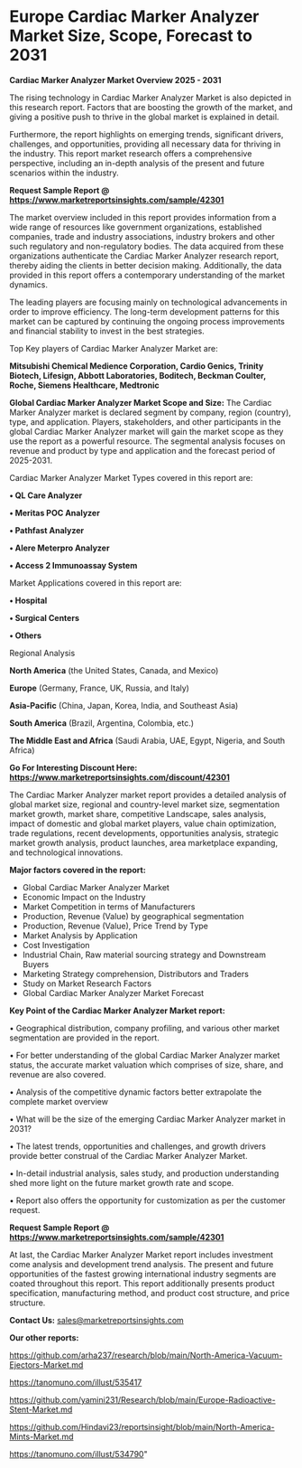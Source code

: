 # Europe Cardiac Marker Analyzer Market Size, Scope, Forecast to 2031

<Strong> Cardiac Marker Analyzer Market Overview 2025 - 2031</strong>

The rising technology in Cardiac Marker Analyzer Market is also depicted in this research report. Factors that are boosting the growth of the market, and giving a positive push to thrive in the global market is explained in detail.

Furthermore, the report highlights on emerging trends, significant drivers, challenges, and opportunities, providing all necessary data for thriving in the industry. This report market research offers a comprehensive perspective, including an in-depth analysis of the present and future scenarios within the industry.

<strong>Request Sample Report @ <a href=https://www.marketreportsinsights.com/sample/42301>https://www.marketreportsinsights.com/sample/42301</a></strong>

The market overview included in this report provides information from a wide range of resources like government organizations, established companies, trade and industry associations, industry brokers and other such regulatory and non-regulatory bodies. The data acquired from these organizations authenticate the Cardiac Marker Analyzer research report, thereby aiding the clients in better decision making. Additionally, the data provided in this report offers a contemporary understanding of the market dynamics.

The leading players are focusing mainly on technological advancements in order to improve efficiency. The long-term development patterns for this market can be captured by continuing the ongoing process improvements and financial stability to invest in the best strategies.

Top Key players of Cardiac Marker Analyzer Market are:

<strong>Mitsubishi Chemical Medience Corporation, Cardio Genics, Trinity Biotech, Lifesign, Abbott Laboratories, Boditech, Beckman Coulter, Roche, Siemens Healthcare, Medtronic</strong>

<strong><b>Global Cardiac Marker Analyzer Market Scope and Size:</b></strong>
The Cardiac Marker Analyzer market is declared segment by company, region (country), type, and application. Players, stakeholders, and other participants in the global Cardiac Marker Analyzer market will gain the market scope as they use the report as a powerful resource. The segmental analysis focuses on revenue and product by type and application and the forecast period of 2025-2031.

Cardiac Marker Analyzer Market Types covered in this report are:

<strong>•  QL Care Analyzer

•  Meritas POC Analyzer

•  Pathfast Analyzer

•  Alere Meterpro Analyzer

•  Access 2 Immunoassay System</strong>

Market Applications covered in this report are:

<strong>•  Hospital

•  Surgical Centers

•  Others</strong> 

Regional Analysis

<strong>North America</strong> (the United States, Canada, and Mexico)

<strong>Europe</strong> (Germany, France, UK, Russia, and Italy)

<strong>Asia-Pacific</strong> (China, Japan, Korea, India, and Southeast Asia)

<strong>South America</strong> (Brazil, Argentina, Colombia, etc.)

<strong>The Middle East and Africa</strong> (Saudi Arabia, UAE, Egypt, Nigeria, and South Africa)

<strong>Go For Interesting Discount Here: <a href=https://www.marketreportsinsights.com/discount/42301>https://www.marketreportsinsights.com/discount/42301</a></strong>

The Cardiac Marker Analyzer market report provides a detailed analysis of global market size, regional and country-level market size, segmentation market growth, market share, competitive Landscape, sales analysis, impact of domestic and global market players, value chain optimization, trade regulations, recent developments, opportunities analysis, strategic market growth analysis, product launches, area marketplace expanding, and technological innovations.

<strong><b>Major factors covered in the report:</b></strong>
<ul>
  <li>Global Cardiac Marker Analyzer Market </li>
  <li>Economic Impact on the Industry</li>
  <li>Market Competition in terms of Manufacturers</li>
  <li>Production, Revenue (Value) by geographical segmentation</li>
  <li>Production, Revenue (Value), Price Trend by Type</li>
  <li>Market Analysis by Application</li>
  <li>Cost Investigation</li>
  <li>Industrial Chain, Raw material sourcing strategy and Downstream Buyers</li>
  <li>Marketing Strategy comprehension, Distributors and Traders</li>
  <li>Study on Market Research Factors</li>
  <li>Global Cardiac Marker Analyzer Market Forecast</li>
</ul>

<strong><b>Key Point of the Cardiac Marker Analyzer Market report:</b></strong>

• Geographical distribution, company profiling, and various other market segmentation are provided in the report.

• For better understanding of the global Cardiac Marker Analyzer market status, the accurate market valuation which comprises of size, share, and revenue are also covered.

• Analysis of the competitive dynamic factors better extrapolate the complete market overview

• What will be the size of the emerging Cardiac Marker Analyzer market in 2031?

• The latest trends, opportunities and challenges, and growth drivers provide better construal of the Cardiac Marker Analyzer Market.

• In-detail industrial analysis, sales study, and production understanding shed more light on the future market growth rate and scope.

• Report also offers the opportunity for customization as per the customer request.

<strong>Request Sample Report @ <a href=https://www.marketreportsinsights.com/sample/42301>https://www.marketreportsinsights.com/sample/42301</a></strong>

At last, the Cardiac Marker Analyzer Market report includes investment come analysis and development trend analysis. The present and future opportunities of the fastest growing international industry segments are coated throughout this report. This report additionally presents product specification, manufacturing method, and product cost structure, and price structure.

<strong>Contact Us:</strong>
sales@marketreportsinsights.com

<strong>Our other reports:</strong>

<a href=https://github.com/arha237/research/blob/main/North-America-Vacuum-Ejectors-Market.md>https://github.com/arha237/research/blob/main/North-America-Vacuum-Ejectors-Market.md</a>

<a href=https://tanomuno.com/illust/535417>https://tanomuno.com/illust/535417</a>

<a href=https://github.com/yamini231/Research/blob/main/Europe-Radioactive-Stent-Market.md>https://github.com/yamini231/Research/blob/main/Europe-Radioactive-Stent-Market.md</a>

<a href=https://github.com/Hindavi23/reportsinsight/blob/main/North-America-Mints-Market.md>https://github.com/Hindavi23/reportsinsight/blob/main/North-America-Mints-Market.md</a>

<a href=https://tanomuno.com/illust/534790>https://tanomuno.com/illust/534790</a>"

